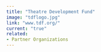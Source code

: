 ```yaml
---
title: "Theatre Development Fund‎"
image: "tdflogo.jpg"
link: "www.tdf.org/"
current: "true"
related:
- Partner Organizations
---
```

